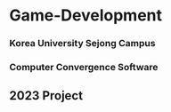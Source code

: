 # Game-Development
### Korea University Sejong Campus
### Computer Convergence Software
## 2023 Project
